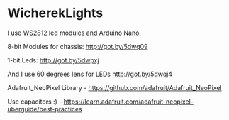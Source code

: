 # WicherekLights

I use WS2812 led modules and Arduino Nano.

8-bit Modules for chassis:
http://got.by/5dwq09

1-bit Leds:
http://got.by/5dwpxj

And I use 60 degrees lens for LEDs
http://got.by/5dwqj4

Adafruit_NeoPixel Library - https://github.com/adafruit/Adafruit_NeoPixel

Use capacitors :) - https://learn.adafruit.com/adafruit-neopixel-uberguide/best-practices
